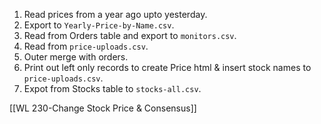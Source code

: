 1. Read prices from a year ago upto yesterday.
2. Export to `Yearly-Price-by-Name.csv`.
3. Read from Orders table and export to `monitors.csv`.
4. Read from `price-uploads.csv`.
5. Outer merge with orders.
6. Print out left only records to create Price html & insert stock names to `price-uploads.csv`.
7. Expot from Stocks table to `stocks-all.csv`.


[[WL 230-Change Stock Price & Consensus]]